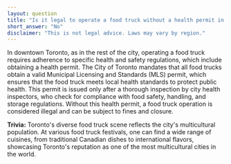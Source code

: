 ```yaml
---
layout: question
title: "Is it legal to operate a food truck without a health permit in downtown Toronto?"
short_answer: "No"
disclaimer: "This is not legal advice. Laws may vary by region."
---
```


In downtown Toronto, as in the rest of the city, operating a food truck requires adherence to specific health and safety regulations, which include obtaining a health permit. The City of Toronto mandates that all food trucks obtain a valid Municipal Licensing and Standards (MLS) permit, which ensures that the food truck meets local health standards to protect public health. This permit is issued only after a thorough inspection by city health inspectors, who check for compliance with food safety, handling, and storage regulations. Without this health permit, a food truck operation is considered illegal and can be subject to fines and closure.

**Trivia:** Toronto's diverse food truck scene reflects the city's multicultural population. At various food truck festivals, one can find a wide range of cuisines, from traditional Canadian dishes to international flavors, showcasing Toronto's reputation as one of the most multicultural cities in the world.
